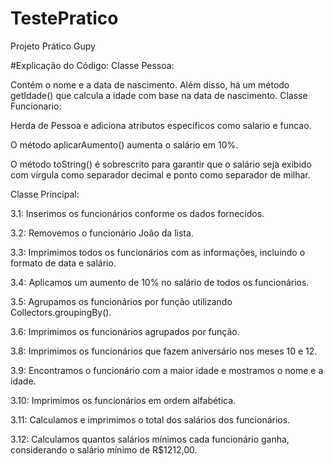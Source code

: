 # TestePratico
Projeto Prático Gupy

#Explicação do Código:
Classe Pessoa:

Contém o nome e a data de nascimento. Além disso, há um método getIdade() que calcula a idade com base na data de nascimento.
Classe Funcionario:

Herda de Pessoa e adiciona atributos específicos como salario e funcao.

O método aplicarAumento() aumenta o salário em 10%.

O método toString() é sobrescrito para garantir que o salário seja exibido com vírgula como separador decimal e ponto como separador de milhar.

Classe Principal:

3.1: Inserimos os funcionários conforme os dados fornecidos.

3.2: Removemos o funcionário João da lista.

3.3: Imprimimos todos os funcionários com as informações, incluindo o formato de data e salário.

3.4: Aplicamos um aumento de 10% no salário de todos os funcionários.

3.5: Agrupamos os funcionários por função utilizando Collectors.groupingBy().

3.6: Imprimimos os funcionários agrupados por função.

3.8: Imprimimos os funcionários que fazem aniversário nos meses 10 e 12.

3.9: Encontramos o funcionário com a maior idade e mostramos o nome e a idade.

3.10: Imprimimos os funcionários em ordem alfabética.

3.11: Calculamos e imprimimos o total dos salários dos funcionários.

3.12: Calculamos quantos salários mínimos cada funcionário ganha, considerando o salário mínimo de R$1212,00.

